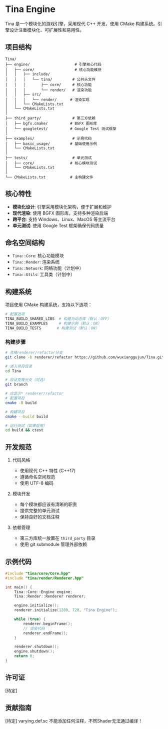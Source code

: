 # Tina Engine

Tina 是一个模块化的游戏引擎，采用现代 C++ 开发，使用 CMake 构建系统。引擎设计注重模块化、可扩展性和易用性。

## 项目结构

```
Tina/
├── engine/                    # 引擎核心代码
│   ├── core/                  # 核心功能模块
│   │   ├── include/          
│   │   │   └── tina/         # 公共头文件
│   │   │       ├── core/     # 核心功能
│   │   │       └── render/   # 渲染功能
│   │   ├── src/             
│   │   │   └── render/      # 渲染实现
│   │   └── CMakeLists.txt   
│   └── CMakeLists.txt       
│
├── third_party/              # 第三方依赖
│   ├── bgfx.cmake/          # BGFX 图形库
│   └── googletest/          # Google Test 测试框架
│
├── examples/                 # 示例代码
│   ├── basic_usage/         # 基础使用示例
│   └── CMakeLists.txt
│
├── tests/                    # 单元测试
│   ├── core/                # 核心模块测试
│   └── CMakeLists.txt
│
└── CMakeLists.txt           # 主构建文件

```

## 核心特性

- **模块化设计**: 引擎采用模块化架构，便于扩展和维护
- **现代渲染**: 使用 BGFX 图形库，支持多种渲染后端
- **跨平台**: 支持 Windows、Linux、MacOS 等主流平台
- **单元测试**: 使用 Google Test 框架确保代码质量

## 命名空间结构

- `Tina::Core`: 核心功能模块
- `Tina::Render`: 渲染系统
- `Tina::Network`: 网络功能（计划中）
- `Tina::Utils`: 工具类（计划中）

## 构建系统

项目使用 CMake 构建系统，支持以下选项：

```bash
# 配置选项
TINA_BUILD_SHARED_LIBS  # 构建为动态库（默认：OFF）
TINA_BUILD_EXAMPLES     # 构建示例（默认：ON）
TINA_BUILD_TESTS       # 构建测试（默认：ON）
```

### 构建步骤

```bash
# 克隆renderer/refactor分支
git clone -b renderer/refactor https://github.com/wuxianggujun/Tina.git 

# 进入项目目录
cd Tina 

# 验证克隆分支（可选）
git branch 

# 应显示* renderer/refactor
# 配置项目
cmake -B build

# 构建项目
cmake --build build

# 运行测试（如果启用）
cd build && ctest
```

## 开发规范

1. 代码风格
   - 使用现代 C++ 特性 (C++17)
   - 遵循命名空间规范
   - 使用 UTF-8 编码

2. 模块开发
   - 每个模块都应该有清晰的职责
   - 提供完整的单元测试
   - 保持良好的文档注释

3. 依赖管理
   - 第三方库统一放置在 `third_party` 目录
   - 使用 git submodule 管理外部依赖

## 示例代码

```cpp
#include "tina/core/Core.hpp"
#include "tina/render/Renderer.hpp"

int main() {
    Tina::Core::Engine engine;
    Tina::Render::Renderer renderer;

    engine.initialize();
    renderer.initialize(1280, 720, "Tina Engine");

    while (true) {
        renderer.beginFrame();
        // 渲染代码
        renderer.endFrame();
    }

    renderer.shutdown();
    engine.shutdown();
    return 0;
}
```

## 许可证

[待定]

## 贡献指南

[待定]
varying.def.sc 不能添加任何注释，不然Shader无法通过编译！